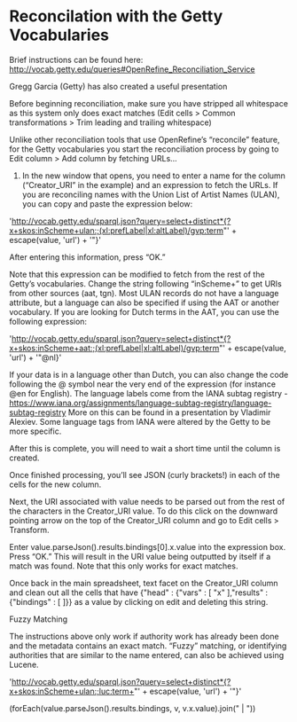 # Reconcilation with the Getty Vocabularies

Brief instructions can be found here: http://vocab.getty.edu/queries#OpenRefine_Reconciliation_Service

Gregg Garcia (Getty) has also created a useful presentation

 

Before beginning reconciliation, make sure you have stripped all whitespace as this system only does exact matches (Edit cells > Common transformations > Trim leading and trailing whitespace)

Unlike other reconciliation tools that use OpenRefine’s “reconcile” feature, for the Getty vocabularies you start the reconciliation process by going to Edit column > Add column by fetching URLs…
  

1. In the new window that opens, you need to enter a name for the column (“Creator_URI” in the example) and an expression to fetch the URLs. If you are reconciling names with the Union List of Artist Names (ULAN), you can copy and paste the expression below:

'http://vocab.getty.edu/sparql.json?query=select+distinct*{?x+skos:inScheme+ulan:;(xl:prefLabel|xl:altLabel)/gvp:term"' + escape(value, 'url') + '"}'

 After entering this information, press “OK.”

Note that this expression can be modified to fetch from the rest of the Getty’s vocabularies. Change the string following “inScheme+” to get URIs from other sources (aat, tgn). Most ULAN records do not have a language attribute, but a language can also be specified if using the AAT or another vocabulary. If you are looking for Dutch terms in the AAT, you can use the following expression:

'http://vocab.getty.edu/sparql.json?query=select+distinct*{?x+skos:inScheme+aat:;(xl:prefLabel|xl:altLabel)/gvp:term"' + escape(value, 'url') + '"@nl}'

 If your data is in a language other than Dutch, you can also change the code following the @ symbol near the very end of the expression (for instance @en for English). The language labels come from the IANA subtag registry - https://www.iana.org/assignments/language-subtag-registry/language-subtag-registry More on this can be found in a presentation by Vladimir Alexiev. Some language tags from IANA were altered by the Getty to be more specific. 

 

After this is complete, you will need to wait a short time until the column is created. 

 

Once finished processing, you’ll see JSON (curly brackets!) in each of the cells for the new column.



 

  




Next, the URI associated with value needs to be parsed out from the rest of the characters in the Creator_URI value. To do this click on the downward pointing arrow on the top of the Creator_URI column and go to Edit cells > Transform.

   

Enter value.parseJson().results.bindings[0].x.value into the expression box. Press “OK.” This will result in the URI value being outputted by itself if a match was found. Note that this only works for exact matches.

 

Once back in the main spreadsheet, text facet on the Creator_URI column and clean out all the cells that have {"head" : {"vars" : [ "x" ],"results" : {"bindings" : [ ]}} as a value by clicking on edit and deleting this string.

 

















Fuzzy Matching

The instructions above only work if authority work has already been done and the metadata contains an exact match. “Fuzzy” matching, or identifying authorities that are similar to the name entered, can also be achieved using Lucene.

'http://vocab.getty.edu/sparql.json?query=select+distinct*{?x+skos:inScheme+ulan:;luc:term+"' + escape(value, 'url') + '"}'

(forEach(value.parseJson().results.bindings, v, v.x.value).join(" | "))